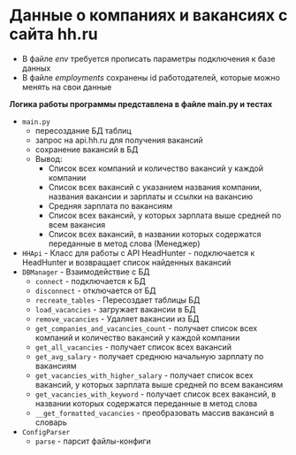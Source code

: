 #  Данные о компаниях и вакансиях с сайта hh.ru

+ В файле *env* требуется прописать параметры подключения к базе данных
+ В файле *employments* сохранены id работодателей, которые можно менять на свои данные

**Логика работы программы представлена в файле main.py и тестах**

+ ``main.py``
    * пересоздание БД таблиц
    * запрос на api.hh.ru для получения вакансий
    * сохранение вакансий в БД
    * Вывод:
      + Cписок всех компаний и количество вакансий у каждой компании
      + Cписок всех вакансий с указанием названия компании, названия вакансии и зарплаты и ссылки на вакансию
      + Средняя зарплата по вакансиям
      + Cписок всех вакансий, у которых зарплата выше средней по всем вакансия
      + Cписок всех вакансий, в названии которых содержатся переданные в метод слова (Менеджер)
+ ``HHApi`` - Класс для работы с API HeadHunter - подключается к HeadHunter и возвращает список найденных вакансий
+ ``DBManager`` - Взаимодействие с БД
    * ``connect`` - подключается к БД
    * ``disconnect`` - отключается от БД
    * ``recreate_tables`` -  Пересоздает таблицы БД
    * ``load_vacancies`` - загружает вакансии в БД
    * ``remove_vacancies`` - Удаляет вакансии из БД
    * ``get_companies_and_vacancies_count`` - получает список всех компаний и количество вакансий у каждой компании
    * ``get_all_vacancies`` - получает список всех вакансий
    * ``get_avg_salary`` - получает среднюю начальную зарплату по вакансиям 
    * ``get_vacancies_with_higher_salary`` - получает список всех вакансий, у которых зарплата выше средней по всем вакансиям  
    * ``get_vacancies_with_keyword`` - получает список всех вакансий, в названии которых содержатся переданные в метод слова
    * ``__get_formatted_vacancies`` - преобразовать массив вакансий в словарь
+ ``ConfigParser``
    * ``parse`` - парсит файлы-конфиги